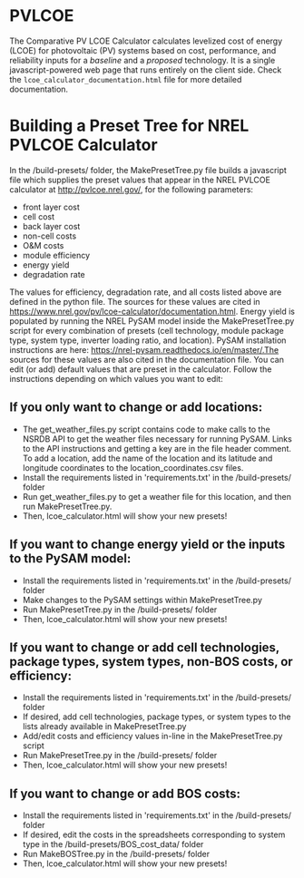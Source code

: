 # PVLCOE
The Comparative PV LCOE Calculator calculates levelized cost of energy (LCOE) for photovoltaic (PV) systems based on cost, performance, and reliability inputs for a *baseline* and a *proposed* technology. It is a single javascript-powered web page that runs entirely on the client side. Check the `lcoe_calculator_documentation.html` file for more detailed documentation.

# Building a Preset Tree for NREL PVLCOE Calculator
In the /build-presets/ folder, the MakePresetTree.py file builds a javascript file which supplies the preset values that appear in the NREL PVLCOE calculator at http://pvlcoe.nrel.gov/, for the following parameters:
 - front layer cost
 - cell cost 
 - back layer cost 
 - non-cell costs
 - O&M costs
 - module efficiency 
 - energy yield 
 - degradation rate

The values for efficiency, degradation rate, and all costs listed above are defined in the python file. The sources for these values are cited in https://www.nrel.gov/pv/lcoe-calculator/documentation.html. Energy yield is populated by running the NREL PySAM model inside the MakePresetTree.py script for every combination of presets (cell technology, module package type, system type, inverter loading ratio, and location). PySAM installation instructions are here: https://nrel-pysam.readthedocs.io/en/master/.The sources for these values are also cited in the documentation file. You can edit (or add) default values that are preset in the calculator. Follow the instructions depending on which values you want to edit:

## If you only want to change or add locations:
 - The get_weather_files.py script contains code to make calls to the NSRDB API to get the weather files necessary for running PySAM. Links to the API instructions and getting a key are in the file header comment. To add a location, add the name of the location and its latitude and longitude coordinates to the location_coordinates.csv files. 
 - Install the requirements listed in 'requirements.txt' in the /build-presets/ folder
 - Run get_weather_files.py to get a weather file for this location, and then run MakePresetTree.py.
 - Then, lcoe_calculator.html will show your new presets!

## If you want to change energy yield or the inputs to the PySAM model:
 - Install the requirements listed in 'requirements.txt' in the /build-presets/ folder
 - Make changes to the PySAM settings within MakePresetTree.py
 - Run MakePresetTree.py in the /build-presets/ folder
 - Then, lcoe_calculator.html will show your new presets!

## If you want to change or add cell technologies, package types, system types, non-BOS costs, or efficiency:
 - Install the requirements listed in 'requirements.txt' in the /build-presets/ folder
 - If desired, add cell technologies, package types, or system types to the lists already available in MakePresetTree.py
 - Add/edit costs and efficiency values in-line in the MakePresetTree.py script
 - Run MakePresetTree.py in the /build-presets/ folder
 - Then, lcoe_calculator.html will show your new presets!

## If you want to change or add BOS costs:
 - Install the requirements listed in 'requirements.txt' in the /build-presets/ folder
 - If desired, edit the costs in the spreadsheets corresponding to system type in the /build-presets/BOS_cost_data/ folder
 - Run MakeBOSTree.py in the /build-presets/ folder
 - Then, lcoe_calculator.html will show your new presets!

